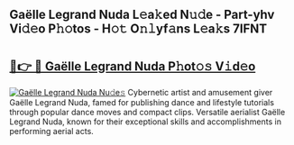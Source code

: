 ## Gaëlle Legrand Nuda L𝚎a𝚔ed N𝚞𝚍e - Part-yhv Vi𝚍𝚎o P𝚑𝚘tos - H𝚘𝚝 O𝚗𝚕yf𝚊ns L𝚎a𝚔s 7IFNT

# <h2><a href="http://kfdk1d.oniu.top/?m=Ga%c3%ablle+Legrand+Nuda">🔗👉 🔴 Gaëlle Legrand Nuda P𝚑ot𝚘𝚜 V𝚒d𝚎o</a></h2>

[![Gaëlle Legrand Nuda Nu𝚍e𝚜](https://i.imgur.com/0qMVB7G.gif)](http://kfdk1d.oniu.top/?m=Ga%c3%ablle+Legrand+Nuda)
Cybernetic artist and amusement giver Gaëlle Legrand Nuda, famed for publishing dance and lifestyle tutorials through popular dance moves and compact clips. Versatile aerialist Gaëlle Legrand Nuda, known for their exceptional skills and accomplishments in performing aerial acts.  

